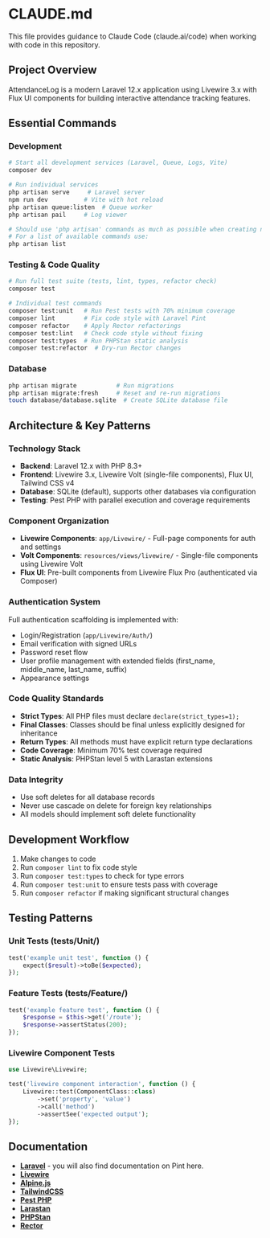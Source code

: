 # CLAUDE.md

This file provides guidance to Claude Code (claude.ai/code) when working with code in this repository.

## Project Overview

AttendanceLog is a modern Laravel 12.x application using Livewire 3.x with Flux UI components for building interactive attendance tracking features.

## Essential Commands

### Development
```bash
# Start all development services (Laravel, Queue, Logs, Vite)
composer dev

# Run individual services
php artisan serve     # Laravel server
npm run dev          # Vite with hot reload
php artisan queue:listen  # Queue worker
php artisan pail     # Log viewer

# Should use 'php artisan' commands as much as possible when creating new files.
# For a list of available commands use:
php artisan list
```

### Testing & Code Quality
```bash
# Run full test suite (tests, lint, types, refactor check)
composer test

# Individual test commands
composer test:unit   # Run Pest tests with 70% minimum coverage
composer lint        # Fix code style with Laravel Pint
composer refactor    # Apply Rector refactorings
composer test:lint   # Check code style without fixing
composer test:types  # Run PHPStan static analysis
composer test:refactor  # Dry-run Rector changes
```

### Database
```bash
php artisan migrate           # Run migrations
php artisan migrate:fresh     # Reset and re-run migrations
touch database/database.sqlite  # Create SQLite database file
```

## Architecture & Key Patterns

### Technology Stack
- **Backend**: Laravel 12.x with PHP 8.3+
- **Frontend**: Livewire 3.x, Livewire Volt (single-file components), Flux UI, Tailwind CSS v4
- **Database**: SQLite (default), supports other databases via configuration
- **Testing**: Pest PHP with parallel execution and coverage requirements

### Component Organization
- **Livewire Components**: `app/Livewire/` - Full-page components for auth and settings
- **Volt Components**: `resources/views/livewire/` - Single-file components using Livewire Volt
- **Flux UI**: Pre-built components from Livewire Flux Pro (authenticated via Composer)

### Authentication System
Full authentication scaffolding is implemented with:
- Login/Registration (`app/Livewire/Auth/`)
- Email verification with signed URLs
- Password reset flow
- User profile management with extended fields (first_name, middle_name, last_name, suffix)
- Appearance settings

### Code Quality Standards
- **Strict Types**: All PHP files must declare `declare(strict_types=1);`
- **Final Classes**: Classes should be final unless explicitly designed for inheritance
- **Return Types**: All methods must have explicit return type declarations
- **Code Coverage**: Minimum 70% test coverage required
- **Static Analysis**: PHPStan level 5 with Larastan extensions

### Data Integrity
- Use soft deletes for all database records
- Never use cascade on delete for foreign key relationships
- All models should implement soft delete functionality

## Development Workflow

1. Make changes to code
2. Run `composer lint` to fix code style
3. Run `composer test:types` to check for type errors
4. Run `composer test:unit` to ensure tests pass with coverage
5. Run `composer refactor` if making significant structural changes

## Testing Patterns

### Unit Tests (tests/Unit/)
```php
test('example unit test', function () {
    expect($result)->toBe($expected);
});
```

### Feature Tests (tests/Feature/)
```php
test('example feature test', function () {
    $response = $this->get('/route');
    $response->assertStatus(200);
});
```

### Livewire Component Tests
```php
use Livewire\Livewire;

test('livewire component interaction', function () {
    Livewire::test(ComponentClass::class)
        ->set('property', 'value')
        ->call('method')
        ->assertSee('expected output');
});
```

## Documentation
- **[Laravel](https://laravel.com/docs/12.x)** - you will also find documentation on Pint here.
- **[Livewire](https://livewire.laravel.com/docs/quickstart)**
- **[Alpine.js](https://alpinejs.dev/start-here)**
- **[TailwindCSS](https://tailwindcss.com/docs/installation/using-vite)**
- **[Pest PHP](https://pestphp.com/docs/installation)**
- **[Larastan](https://github.com/larastan/larastan?tab=readme-ov-file)**
- **[PHPStan](https://phpstan.org/user-guide/getting-started)**
- **[Rector](https://getrector.com/documentation)**
